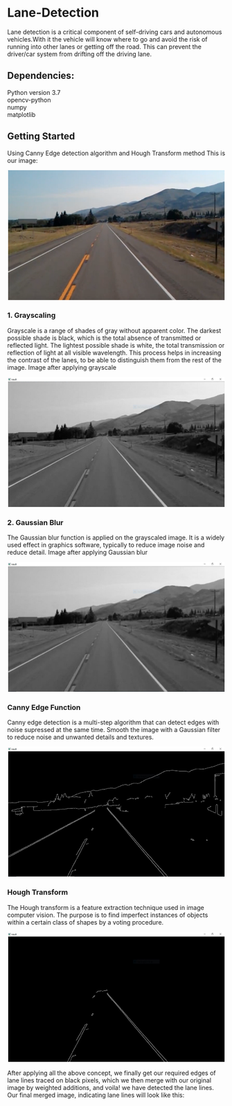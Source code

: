 # **Lane-Detection**
Lane detection is a critical component of self-driving cars and autonomous vehicles.With it the vehicle will know where to go and avoid the risk of running into other lanes or getting off the road. This can prevent the driver/car system from drifting off the driving lane.
## Dependencies:
Python version 3.7 <br>
opencv-python <br>
numpy <br>
matplotlib <br>

## Getting Started
Using Canny Edge detection algorithm and Hough Transform method
This is our image:
<p align="center">
<img src = "https://github.com/anushkagarg5653/Lane-Detection/blob/master/Images/test_image.jpg" width="500" height="300">
</p>

### 1. Grayscaling
Grayscale is a range of shades of gray without apparent color. The darkest possible shade is black, which is the total absence of transmitted or reflected light. The lightest possible shade is white, the total transmission or reflection of light at all visible wavelength. This process helps in increasing the contrast of the lanes, to be able to distinguish them from the rest of the image.
Image after applying grayscale
<p align="center">
<img src = "https://github.com/anushkagarg5653/Lane-Detection/blob/master/Images/GrayScale.JPG" width="500" height="300">
</p>

### 2. Gaussian Blur
The Gaussian blur function is applied on the grayscaled image. It is a widely used effect in graphics software, typically to reduce image noise and reduce detail.
Image after applying Gaussian blur
<p align="center">
<img src = "https://github.com/anushkagarg5653/Lane-Detection/blob/master/Images/blur.JPG" width="500" height="300">
</p>

###  Canny Edge Function
Canny edge detection is a multi-step algorithm that can detect edges with noise supressed at the same time. Smooth the image with a Gaussian filter to reduce noise and unwanted details and textures.

<p align="center">
<img src = "https://github.com/anushkagarg5653/Lane-Detection/blob/master/Images/Canny.JPG" width="500" height="300">
</p>

###  Hough Transform
The Hough transform is a feature extraction technique used in image computer vision. The purpose is to find imperfect instances of objects within a certain class of shapes by a voting procedure.
<p align="center">
<img src = "https://github.com/anushkagarg5653/Lane-Detection/blob/master/Images/Cropped.JPG" width="500" height="300">
</p> 


After applying all the above concept, we finally get our required edges of lane lines traced on black pixels, which we then merge with our original image by weighted additions, and voila! we have detected the lane lines.
Our final merged image, indicating lane lines will look like this:
</a>
</p>

